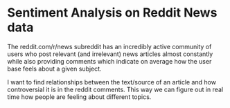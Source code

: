 # Sentiment Analysis on Reddit News data

The reddit.com/r/news subreddit has an incredibly active community of users who post relevant (and irrelevant) news articles
almost constantly while also providing comments which indicate on average how the user base feels about a given subject.

I want to find relationships between the text/source of an article and how controversial it is in the reddit comments.
This way we can figure out in real time how people are feeling about different topics.
